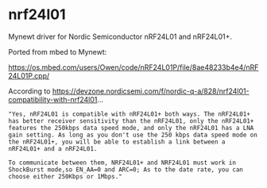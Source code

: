 # nrf24l01

Mynewt driver for Nordic Semiconductor nRF24L01 and nRF24L01+.

Ported from mbed to Mynewt:

https://os.mbed.com/users/Owen/code/nRF24L01P/file/8ae48233b4e4/nRF24L01P.cpp/


According to https://devzone.nordicsemi.com/f/nordic-q-a/828/nrf24l01-compatibility-with-nrf24l01...

    "Yes, nRF24L01 is compatible with nRF24L01+ both ways. The nRF24L01+ has better receiver sensitivity than the nRF24L01, only the nRF24L01+ features the 250kbps data speed mode, and only the nRF24L01 has a LNA gain setting. As long as you don't use the 250 kbps data speed mode on the nRF24L01+, you will be able to establish a link between a nRF24L01+ and a nRF24L01.

    To communicate between them, NRF24L01+ and NRF24L01 must work in ShockBurst mode,so EN_AA=0 and ARC=0; As to the date rate, you can choose either 250Kbps or 1Mbps."
